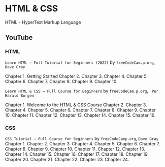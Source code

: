 # HTML & CSS

HTML - HyperText Markup Language

## YouTube

### HTML

`Learn HTML – Full Tutorial for Beginners (2022)` by `freeCodeCam.p.org`, `Dave Gray`

Chapter 1. Getting Started
Chapter 2.
Chapter 3.
Chapter 4.
Chapter 5.
Chapter 6.
Chapter 7.
Chapter 8.
Chapter 9.
Chapter 10.

`Learn HTML & CSS – Full Course for Beginners` by `freeCodeCam.p.org`, ` Per Harald Borgen`

Chapter 1. Welcome to the HTML & CSS Course
Chapter 2.
Chapter 3.
Chapter 4.
Chapter 5.
Chapter 6.
Chapter 7.
Chapter 8.
Chapter 9.
Chapter 10.
Chapter 11.
Chapter 12.
Chapter 13.
Chapter 14.
Chapter 15.
Chapter 16.

### CSS

`CSS Tutorial – Full Course for Beginners` by `freeCodeCamp.org`, `Dave Gray`
Chapter 1.
Chapter 2.
Chapter 3.
Chapter 4.
Chapter 5.
Chapter 6.
Chapter 7.
Chapter 8.
Chapter 9.
Chapter 10.
Chapter 11.
Chapter 12.
Chapter 13.
Chapter 14.
Chapter 15.
Chapter 16.
Chapter 17.
Chapter 18.
Chapter 19.
Chapter 20.
Chapter 21.
Chapter 22.
Chapter 23.
Chapter 24.
